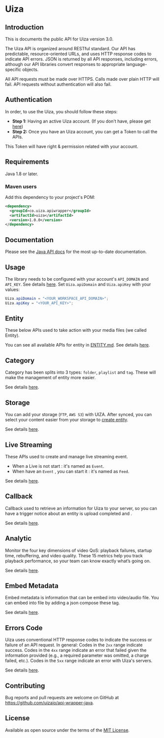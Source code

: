 # Uiza

## Introduction
This is documents the public API for Uiza version 3.0.

The Uiza API is organized around RESTful standard.
Our API has predictable, resource-oriented URLs, and uses HTTP response codes to indicate API errors.
JSON is returned by all API responses, including errors, although our API libraries convert responses to appropriate language-specific objects.

All API requests must be made over HTTPS. Calls made over plain HTTP will fail. API requests without authentication will also fail.

## Authentication
In order, to use the Uiza, you should follow these steps:

* **Step 1:** Having an active Uiza account. (If you don't have, please get [here](https://id.uiza.io/))
* **Step 2:** Once you have an Uiza account, you can get a Token to call the APIs.

This Token will have right & permission related with your account.

## Requirements

Java 1.8 or later.

### Maven users

Add this dependency to your project's POM:

```xml
<dependency>
  <groupId>co.uiza.apiwrapper</groupId>
  <artifactId>uiza</artifactId>
  <version>1.0.0</version>
</dependency>
```

## Documentation

Please see the [Java API docs](https://docs.uiza.io/) for the most up-to-date documentation.

## Usage
The library needs to be configured with your account's `API_DOMAIN` and `API_KEY`.
See details [here](https://docs.uiza.io/#authentication).
Set `Uiza.apiDomain` and `Uiza.apiKey` with your values:

```java
Uiza.apiDomain = "<YOUR_WORKSPACE_API_DOMAIN>";
Uiza.apiKey = "<YOUR_API_KEY>";
```

## Entity
These below APIs used to take action with your media files (we called Entity).

You can see all available APIs for entity in [ENTITY.md](https://github.com/uizaio/api-wrapper-java/blob/develop/doc/ENTITY.md).
See details [here](https://docs.uiza.io/#video).

## Category
Category has been splits into 3 types: `folder`, `playlist` and `tag`. These will make the management of entity more easier.

See details [here](https://docs.uiza.io/#category).

## Storage
You can add your storage (`FTP`, `AWS S3`) with UIZA.
After synced, you can select your content easier from your storage to [create entity](https://docs.uiza.io/#create-entity).

See details [here](https://docs.uiza.io/#storage).

## Live Streaming
These APIs used to create and manage live streaming event.
* When a Live is not start : it's named as `Event`.
* When have an `Event` , you can start it : it's named as `Feed`.

See details [here](https://docs.uiza.io/#live-streaming).

## Callback
Callback used to retrieve an information for Uiza to your server, so you can have a trigger notice about an entity is upload completed and .

See details [here](https://docs.uiza.io/#callback).

## Analytic
Monitor the four key dimensions of video QoS: playback failures, startup time, rebuffering, and video quality.
These 15 metrics help you track playback performance, so your team can know exactly what’s going on.

See details [here](https://docs.uiza.io/#analytic).

## Embed Metadata
Embed metadata is information that can be embed into video/audio file. You can embed into file by adding a json compose these tag.

See details [here](https://docs.uiza.io/#embed-metadata).

## Errors Code
Uiza uses conventional HTTP response codes to indicate the success or failure of an API request.
In general: Codes in the `2xx` range indicate success.
Codes in the `4xx` range indicate an error that failed given the information provided (e.g., a required parameter was omitted, a charge failed, etc.).
Codes in the `5xx` range indicate an error with Uiza's servers.

See details [here](https://github.com/uizaio/api-wrapper-ruby/blob/develop/doc/ERRORS_CODE.md).

## Contributing

Bug reports and pull requests are welcome on GitHub at https://github.com/uizaio/api-wrapper-java.

## License

Available as open source under the terms of the [MIT License](https://opensource.org/licenses/MIT).
